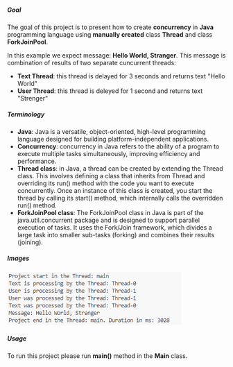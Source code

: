 ##### Goal

The goal of this project is to present how to create **concurrency** in **Java** programming language using **manually created** class **Thread** and class **ForkJoinPool**.

In this example we expect message: **Hello World, Stranger**. This message is combination of results of two separate cuncurrent threads:
* **Text Thread**: this thread is delayed for 3 seconds and returns text "Hello World"
* **User Thread**: this thread is deleyed for 1 second and returns text "Strenger"

##### Terminology

* **Java**: Java is a versatile, object-oriented, high-level programming language designed for building platform-independent applications.
* **Concurrency**: concurrency in Java refers to the ability of a program to execute multiple tasks simultaneously, improving efficiency and performance.
* **Thread class**: in Java, a thread can be created by extending the Thread class. This involves defining a class that inherits from Thread and overriding its run() method with the code you want to execute concurrently. Once an instance of this class is created, you start the thread by calling its start() method, which internally calls the overridden run() method.
* **ForkJoinPool class**: The ForkJoinPool class in Java is part of the java.util.concurrent package and is designed to support parallel execution of tasks. It uses the Fork/Join framework, which divides a large task into smaller sub-tasks (forking) and combines their results (joining).

##### Images

![My Image](readme-images/image-01.png)

##### Usage

To run this project please run **main()** method in the **Main** class.